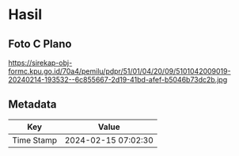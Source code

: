 # Hasil

## Foto C Plano

https://sirekap-obj-formc.kpu.go.id/70a4/pemilu/pdpr/51/01/04/20/09/5101042009019-20240214-193532--6c855667-2d19-41bd-afef-b5046b73dc2b.jpg


## Metadata

| Key        | Value               |
| ---------- | ------------------- |
| Time Stamp | 2024-02-15 07:02:30 |



